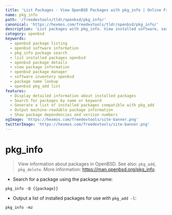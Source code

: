 ```yaml
---
title: 'List Packages - View OpenBSD Packages with pkg_info | Online Free DevTools by Hexmos'
name: pkg_info
path: '/freedevtools/tldr/openbsd/pkg_info/'
canonical: 'https://hexmos.com/freedevtools/tldr/openbsd/pkg_info/'
description: 'List packages with pkg_info. View installed software, search by name, and generate package lists. Free online tool, no registration required.'
category: openbsd
keywords:
  - openbsd package listing
  - openbsd software information
  - pkg_info package search
  - list installed packages openbsd
  - openbsd package details
  - view package information
  - openbsd package manager
  - software inventory openbsd
  - package name lookup
  - openbsd pkg_add list
features:
  - Display detailed information about installed packages
  - Search for packages by name or keyword
  - Generate a list of installed packages compatible with pkg_add
  - Output machine-readable package information
  - Show package dependencies and version numbers
ogImage: 'https://hexmos.com/freedevtools/site-banner.png'
twitterImage: 'https://hexmos.com/freedevtools/site-banner.png'
---
```


# pkg_info

> View information about packages in OpenBSD.
> See also: `pkg_add`, `pkg_delete`.
> More information: <https://man.openbsd.org/pkg_info>.

- Search for a package using the package name:

`pkg_info -Q {{package}}`

- Output a list of installed packages for use with `pkg_add -l`:

`pkg_info -mz`
